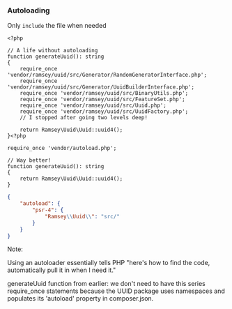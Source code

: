 ### Autoloading

Only `include` the file when needed

<pre class="fragment-replacement"><code class="hljs lang-php fragment fade-out" data-fragment-index="0">&lt;?php

// A life without autoloading
function generateUuid(): string
{
    require_once 'vendor/ramsey/uuid/src/Generator/RandomGeneratorInterface.php';
    require_once 'vendor/ramsey/uuid/src/Generator/UuidBuilderInterface.php';
    require_once 'vendor/ramsey/uuid/src/BinaryUtils.php';
    require_once 'vendor/ramsey/uuid/src/FeatureSet.php';
    require_once 'vendor/ramsey/uuid/src/Uuid.php';
    require_once 'vendor/ramsey/uuid/src/UuidFactory.php';
    // I stopped after going two levels deep!

    return Ramsey\Uuid\Uuid::uuid4();
}</code><code class="hljs lang-php fragment fade-in" data-fragment-index="0">&lt;?php

require_once 'vendor/autoload.php';

// Way better!
function generateUuid(): string
{
    return Ramsey\Uuid\Uuid::uuid4();
}</code></pre>

```json
{
    "autoload": {
        "psr-4": {
            "Ramsey\\Uuid\\": "src/"
        }
    }
}
```
<!-- .element: class="fragment" data-fragment-index="1" -->

Note:

Using an autoloader essentially tells PHP "here's how to find the code, automatically pull it in when I need it."

generateUuid function from earlier: we don't need to have this series require_once statements because the UUID package uses namespaces and populates its 'autoload' property in composer.json.

